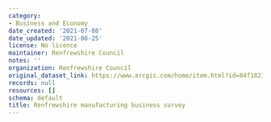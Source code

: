 ```yaml
---
category:
- Business and Economy
date_created: '2021-07-08'
date_updated: '2021-08-25'
license: No licence
maintainer: Renfrewshire Council
notes: ''
organization: Renfrewshire Council
original_dataset_link: https://www.arcgis.com/home/item.html?id=84f1823966ba442eb9f58993bcc15e3f
records: null
resources: []
schema: default
title: Renfrewshire manufacturing business survey
---
```

